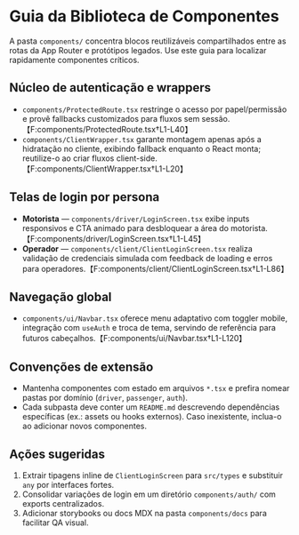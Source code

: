 # Guia da Biblioteca de Componentes

A pasta `components/` concentra blocos reutilizáveis compartilhados entre as rotas da App Router e protótipos legados. Use este guia para localizar rapidamente componentes críticos.

## Núcleo de autenticação e wrappers
- `components/ProtectedRoute.tsx` restringe o acesso por papel/permissão e provê fallbacks customizados para fluxos sem sessão.【F:components/ProtectedRoute.tsx†L1-L40】
- `components/ClientWrapper.tsx` garante montagem apenas após a hidratação no cliente, exibindo fallback enquanto o React monta; reutilize-o ao criar fluxos client-side.【F:components/ClientWrapper.tsx†L1-L20】

## Telas de login por persona
- **Motorista** — `components/driver/LoginScreen.tsx` exibe inputs responsivos e CTA animado para desbloquear a área do motorista.【F:components/driver/LoginScreen.tsx†L1-L45】
- **Operador** — `components/client/ClientLoginScreen.tsx` realiza validação de credenciais simulada com feedback de loading e erros para operadores.【F:components/client/ClientLoginScreen.tsx†L1-L86】

## Navegação global
- `components/ui/Navbar.tsx` oferece menu adaptativo com toggler mobile, integração com `useAuth` e troca de tema, servindo de referência para futuros cabeçalhos.【F:components/ui/Navbar.tsx†L1-L120】

## Convenções de extensão
- Mantenha componentes com estado em arquivos `*.tsx` e prefira nomear pastas por domínio (`driver`, `passenger`, `auth`).
- Cada subpasta deve conter um `README.md` descrevendo dependências específicas (ex.: assets ou hooks externos). Caso inexistente, inclua-o ao adicionar novos componentes.

## Ações sugeridas
1. Extrair tipagens inline de `ClientLoginScreen` para `src/types` e substituir `any` por interfaces fortes.
2. Consolidar variações de login em um diretório `components/auth/` com exports centralizados.
3. Adicionar storybooks ou docs MDX na pasta `components/docs` para facilitar QA visual.
